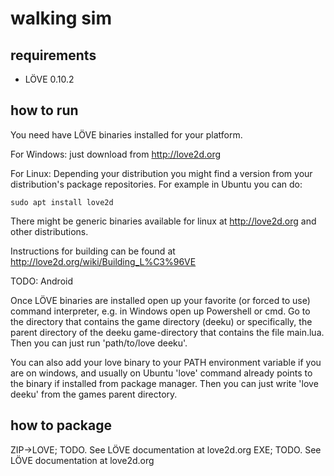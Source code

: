 # walking sim

## requirements

- LÖVE 0.10.2

## how to run

You need have LÖVE binaries installed for your platform.

For Windows: just download from http://love2d.org

For Linux: Depending your distribution you might find a version from 
your distribution's package repositories. For example in Ubuntu you can 
do:

```sudo apt install love2d```

There might be generic binaries available for linux at http://love2d.org 
and other distributions.

Instructions for building can be found at 
http://love2d.org/wiki/Building_L%C3%96VE

TODO: Android

Once LÖVE binaries are installed open up your favorite (or forced to 
use) command interpreter, e.g. in Windows open up Powershell or cmd. Go 
to the directory that contains the game directory (deeku) or 
specifically, the parent directory of the deeku game-directory that 
contains the file main.lua. Then you can just run 'path/to/love 
deeku'. 

You can also add your love binary to your PATH environment variable if 
you are on windows, and usually on Ubuntu 'love' command already points 
to the binary if installed from package manager. Then you can just write 
'love deeku' from the games parent directory.

## how to package

ZIP->LOVE; TODO. See LÖVE documentation at love2d.org
EXE; TODO. See LÖVE documentation at love2d.org
